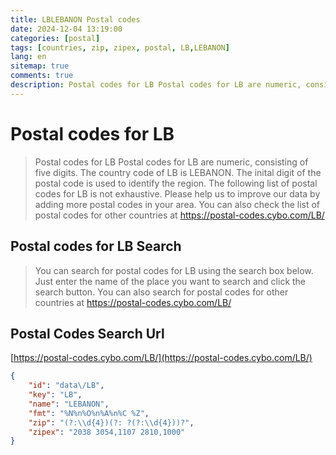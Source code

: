 ```yaml
---
title: LBLEBANON Postal codes 
date: 2024-12-04 13:19:00
categories: [postal]
tags: [countries, zip, zipex, postal, LB,LEBANON]
lang: en
sitemap: true
comments: true
description: Postal codes for LB Postal codes for LB are numeric, consisting of five digits. The country code of LB is LEBANON. The inital digit of the postal code is used to identify the region. The following list of postal codes for LB is not exhaustive. Please help us to improve our data by adding more postal codes in your area. You can also check the list of postal codes for other countries at https://postal-codes.cybo.com/LB/
---
```


# Postal codes for LB
> Postal codes for LB Postal codes for LB are numeric, consisting of five digits. The country code of LB is LEBANON. The inital digit of the postal code is used to identify the region. The following list of postal codes for LB is not exhaustive. Please help us to improve our data by adding more postal codes in your area. You can also check the list of postal codes for other countries at https://postal-codes.cybo.com/LB/

## Postal codes for LB Search 
> You can search for postal codes for LB using the search box below. Just enter the name of the place you want to search and click the search button. You can also search for postal codes for other countries at https://postal-codes.cybo.com/LB/

## Postal Codes Search Url

[https://postal-codes.cybo.com/LB/](https://postal-codes.cybo.com/LB/)
```json
{
    "id": "data\/LB",
    "key": "LB",
    "name": "LEBANON",
    "fmt": "%N%n%O%n%A%n%C %Z",
    "zip": "(?:\\d{4})(?: ?(?:\\d{4}))?",
    "zipex": "2038 3054,1107 2810,1000"
}
```
